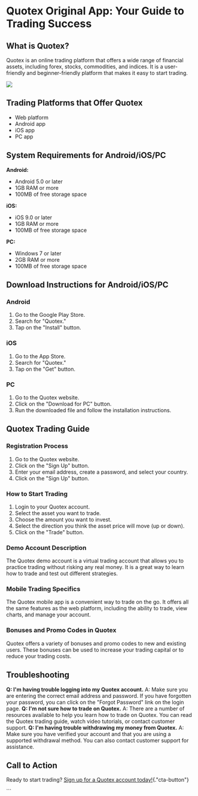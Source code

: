 # Quotex Original App: Your Guide to Trading Success

## What is Quotex?

Quotex is an online trading platform that offers a wide range of
financial assets, including forex, stocks, commodities, and indices. It
is a user-friendly and beginner-friendly platform that makes it easy to
start trading.

[![](https://static.quotex.io/files/1_en/300_250.jpg)](https://traff.sbs/brokerqxsignupf)

## Trading Platforms that Offer Quotex

-   Web platform
-   Android app
-   iOS app
-   PC app

## System Requirements for Android/iOS/PC

**Android:**

-   Android 5.0 or later
-   1GB RAM or more
-   100MB of free storage space

**iOS:**

-   iOS 9.0 or later
-   1GB RAM or more
-   100MB of free storage space

**PC:**

-   Windows 7 or later
-   2GB RAM or more
-   100MB of free storage space

## Download Instructions for Android/iOS/PC

### Android

1.  Go to the Google Play Store.
2.  Search for "Quotex."
3.  Tap on the "Install" button.

### iOS

1.  Go to the App Store.
2.  Search for "Quotex."
3.  Tap on the "Get" button.

### PC

1.  Go to the Quotex website.
2.  Click on the "Download for PC" button.
3.  Run the downloaded file and follow the installation instructions.

## Quotex Trading Guide

### Registration Process

1.  Go to the Quotex website.
2.  Click on the "Sign Up" button.
3.  Enter your email address, create a password, and select your
    country.
4.  Click on the "Sign Up" button.

### How to Start Trading

1.  Login to your Quotex account.
2.  Select the asset you want to trade.
3.  Choose the amount you want to invest.
4.  Select the direction you think the asset price will move (up or
    down).
5.  Click on the "Trade" button.

### Demo Account Description

The Quotex demo account is a virtual trading account that allows you to
practice trading without risking any real money. It is a great way to
learn how to trade and test out different strategies.

### Mobile Trading Specifics

The Quotex mobile app is a convenient way to trade on the go. It offers
all the same features as the web platform, including the ability to
trade, view charts, and manage your account.

### Bonuses and Promo Codes in Quotex

Quotex offers a variety of bonuses and promo codes to new and existing
users. These bonuses can be used to increase your trading capital or to
reduce your trading costs.

## Troubleshooting

**Q: I\'m having trouble logging into my Quotex account.** A: Make sure
you are entering the correct email address and password. If you have
forgotten your password, you can click on the "Forgot Password"
link on the login page. **Q: I\'m not sure how to trade on Quotex.** A:
There are a number of resources available to help you learn how to trade
on Quotex. You can read the Quotex trading guide, watch video tutorials,
or contact customer support. **Q: I\'m having trouble withdrawing my
money from Quotex.** A: Make sure you have verified your account and
that you are using a supported withdrawal method. You can also contact
customer support for assistance.

## Call to Action

Ready to start trading? [Sign up for a Quotex account
today!](\%22https://traff.sbs/quotexonelink\%22){."cta-button"}

\`\`\`

